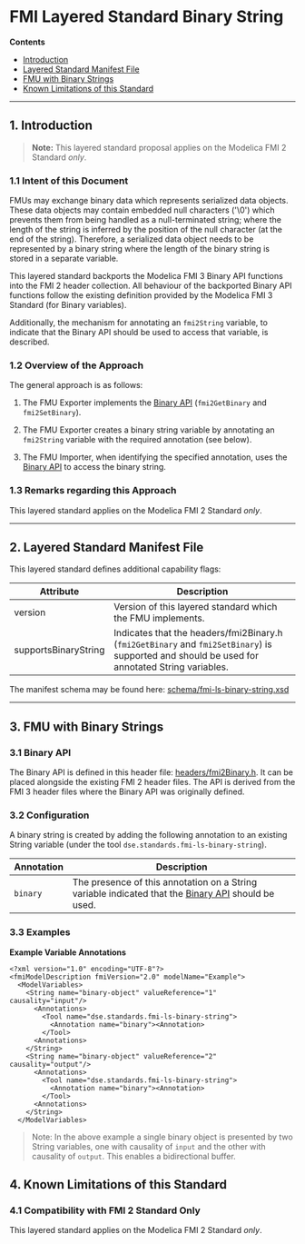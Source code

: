 <!--
SPDX-FileCopyrightText: 2023 Robert Bosch GmbH

SPDX-License-Identifier: Apache-2.0
-->

# FMI Layered Standard Binary String


__Contents__
- [Introduction](#introduction)
- [Layered Standard Manifest File](#manifest)
- [FMU with Binary Strings](#binary_string)
- [Known Limitations of this Standard](#limitations)

---

<a name="introduction"></a>

## 1. Introduction

> **Note:** This layered standard proposal applies on the Modelica FMI 2 Standard _only_.


### 1.1 Intent of this Document

FMUs may exchange binary data which represents serialized data objects. These data objects may contain embedded null characters ('\0') which prevents them from being handled as a null-terminated string; where the length of the string is inferred by the position of the null character (at the end of the string). Therefore, a serialized data object needs to be represented by a binary string where the length of the binary string is stored in a separate variable.

This layered standard backports the Modelica FMI 3 Binary API functions into the FMI 2 header collection. All behaviour of the backported Binary API functions follow the existing definition provided by the Modelica FMI 3 Standard (for Binary variables).

Additionally, the mechanism for annotating an `fmi2String` variable, to indicate that the Binary API should be used to access that variable, is described.


### 1.2 Overview of the Approach

The general approach is as follows:

1. The FMU Exporter implements the [Binary API](headers/fmi2Binary.h) (`fmi2GetBinary` and `fmi2SetBinary`).

2. The FMU Exporter creates a binary string variable by annotating an `fmi2String` variable with the required annotation (see below).

3. The FMU Importer, when identifying the specified annotation, uses the [Binary API](headers/fmi2Binary.h) to access the binary string.


### 1.3 Remarks regarding this Approach

This layered standard applies on the Modelica FMI 2 Standard _only_.


---

<a name="manifest"></a>

## 2. Layered Standard Manifest File

This layered standard defines additional capability flags:


| Attribute   | Description |
| ----------- | ----------- |
| version | Version of this layered standard which the FMU implements. |
| supportsBinaryString | Indicates that the headers/fmi2Binary.h (`fmi2GetBinary` and `fmi2SetBinary`) is supported and should be used for annotated String variables. |


The manifest schema may be found here: [schema/fmi-ls-binary-string.xsd](schema/fmi-ls-binary-string.xsd)


---

<a name="binary_string"></a>

## 3. FMU with Binary Strings

### 3.1 Binary API

The Binary API is defined in this header file: [headers/fmi2Binary.h](headers/fmi2Binary.h). It can be placed alongside the existing FMI 2 header files. The API is derived from the FMI 3 header files where the Binary API was originally defined.


### 3.2 Configuration

A binary string is created by adding the following annotation to an existing String variable (under the tool `dse.standards.fmi-ls-binary-string`).

| Annotation   | Description |
| ----------- | ----------- |
| `binary` | The presence of this annotation on a String variable indicated that the [Binary API](headers/fmi2Binary.h) should be used. |


### 3.3 Examples

__Example Variable Annotations__

```
<?xml version="1.0" encoding="UTF-8"?>
<fmiModelDescription fmiVersion="2.0" modelName="Example">
  <ModelVariables>
    <String name="binary-object" valueReference="1" causality="input"/>
      <Annotations>
        <Tool name="dse.standards.fmi-ls-binary-string">
          <Annotation name="binary"><Annotation>
        </Tool>
      <Annotations>
    </String>
    <String name="binary-object" valueReference="2" causality="output"/>
      <Annotations>
        <Tool name="dse.standards.fmi-ls-binary-string">
          <Annotation name="binary"><Annotation>
        </Tool>
      <Annotations>
    </String>
  </ModelVariables>
```

> Note: In the above example a single binary object is presented by two String variables, one with causality of `input` and the other with causality of `output`. This enables a bidirectional buffer.


<a name="limitations"></a>

## 4. Known Limitations of this Standard

### 4.1 Compatibility with FMI 2 Standard Only

This layered standard applies on the Modelica FMI 2 Standard _only_.
